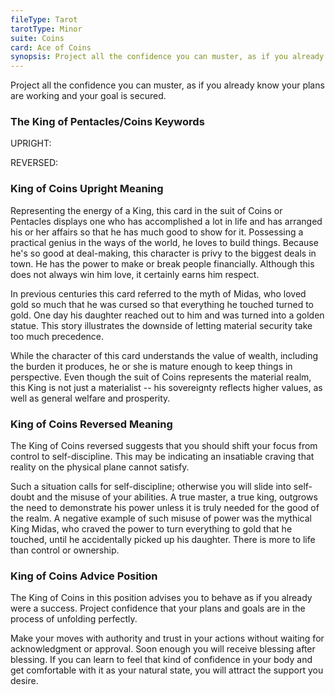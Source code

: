 ```yaml
---
fileType: Tarot
tarotType: Minor
suite: Coins
card: Ace of Coins
synopsis: Project all the confidence you can muster, as if you already know your plans are working and your goal is secured.
---
```

Project all the confidence you can muster, as if you already know your plans are working and your goal is secured.

### The King of Pentacles/Coins Keywords

UPRIGHT: 

REVERSED: 

### King of Coins Upright Meaning

Representing the energy of a King, this card in the suit of Coins or Pentacles displays one who has accomplished a lot in life and has arranged his or her affairs so that he has much good to show for it. Possessing a practical genius in the ways of the world, he loves to build things. Because he's so good at deal-making, this character is privy to the biggest deals in town. He has the power to make or break people financially. Although this does not always win him love, it certainly earns him respect.

In previous centuries this card referred to the myth of Midas, who loved gold so much that he was cursed so that everything he touched turned to gold. One day his daughter reached out to him and was turned into a golden statue. This story illustrates the downside of letting material security take too much precedence.

While the character of this card understands the value of wealth, including the burden it produces, he or she is mature enough to keep things in perspective. Even though the suit of Coins represents the material realm, this King is not just a materialist -- his sovereignty reflects higher values, as well as general welfare and prosperity.

### King of Coins Reversed Meaning

The King of Coins reversed suggests that you should shift your focus from control to self-discipline. This may be indicating an insatiable craving that reality on the physical plane cannot satisfy.

Such a situation calls for self-discipline; otherwise you will slide into self-doubt and the misuse of your abilities. A true master, a true king, outgrows the need to demonstrate his power unless it is truly needed for the good of the realm. A negative example of such misuse of power was the mythical King Midas, who craved the power to turn everything to gold that he touched, until he accidentally picked up his daughter. There is more to life than control or ownership.

### King of Coins Advice Position

The King of Coins in this position advises you to behave as if you already were a success. Project confidence that your plans and goals are in the process of unfolding perfectly.

Make your moves with authority and trust in your actions without waiting for acknowledgment or approval. Soon enough you will receive blessing after blessing. If you can learn to feel that kind of confidence in your body and get comfortable with it as your natural state, you will attract the support you desire.